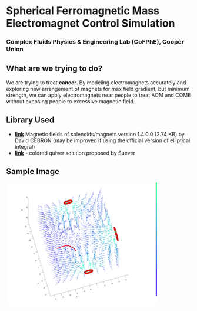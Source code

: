 
# Spherical Ferromagnetic Mass Electromagnet Control Simulation
### Complex Fluids Physics & Engineering Lab (CoFPhE), Cooper Union
## What are we trying to do?
We are trying to treat __cancer__. By modeling electromagnets accurately and exploring new arrangement of magnets for max field gradient, but minimum strength, we can apply electromagnets near people to treat AOM and COME without exposing people to excessive magnetic field. 

## Library Used 
- __[link](https://www.mathworks.com/matlabcentral/fileexchange/53071-magnetic-fields-of-solenoids-magnets)__ Magnetic fields of solenoids/magnets
version 1.4.0.0 (2.74 KB) by David CEBRON (may be improved if using the official version of elliptical integral)
- __[link](https://stackoverflow.com/questions/29632430/quiver3-arrow-color-corresponding-to-magnitude)__ - colored quiver solution proposed by Suever

## Sample Image
![magnets3D](https://github.com/shaoyifei96/Coils-Spherical-Ferromagnetic-Mass-Simulation/blob/master/pic/magnets.png)

